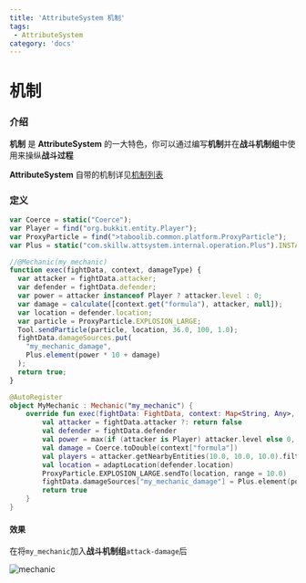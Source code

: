 ```yaml
---
title: 'AttributeSystem 机制'
tags:
 - AttributeSystem
category: 'docs'
---
```


# 机制

### 介绍

**机制** 是 **AttributeSystem** 的一大特色，你可以通过编写**机制**并在**战斗机制组**中使用来操纵**战斗过程**

 **AttributeSystem** 自带的机制详见[机制列表](https://mechanics)

### 定义

```javascript
var Coerce = static("Coerce");
var Player = find("org.bukkit.entity.Player");
var ProxyParticle = find(">taboolib.common.platform.ProxyParticle");
var Plus = static("com.skillw.attsystem.internal.operation.Plus").INSTANCE;

//@Mechanic(my_mechanic)
function exec(fightData, context, damageType) {
  var attacker = fightData.attacker;
  var defender = fightData.defender;
  var power = attacker instanceof Player ? attacker.level : 0;
  var damage = calculate([context.get("formula"), attacker, null]);
  var location = defender.location;
  var particle = ProxyParticle.EXPLOSION_LARGE;
  Tool.sendParticle(particle, location, 36.0, 100, 1.0);
  fightData.damageSources.put(
    "my_mechanic_damage",
    Plus.element(power * 10 + damage)
  );
  return true;
}
```

```kotlin
@AutoRegister
object MyMechanic : Mechanic("my_mechanic") {
    override fun exec(fightData: FightData, context: Map<String, Any>, damageType: DamageType): Any? {
        val attacker = fightData.attacker ?: return false
        val defender = fightData.defender
        val power = max(if (attacker is Player) attacker.level else 0, 0)
        val damage = Coerce.toDouble(context["formula"])
        val players = attacker.getNearbyEntities(10.0, 10.0, 10.0).filterIsInstance<Player>().map { adaptPlayer(it) }
        val location = adaptLocation(defender.location)
        ProxyParticle.EXPLOSION_LARGE.sendTo(location, range = 10.0)
        fightData.damageSources["my_mechanic_damage"] = Plus.element(power * 10 + damage)
        return true
    }
}
```

#### 效果

在将`my_mechanic`加入**战斗机制组**`attack-damage`后

![mechanic](https:///assets/docs/attsystem/fight/my_mechanic.gif)
